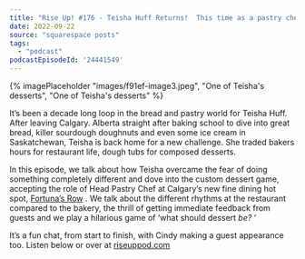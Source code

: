 ```yaml
---
title: "Rise Up! #176 - Teisha Huff Returns!  This time as a pastry chef"
date: 2022-09-22
source: "squarespace posts"
tags: 
  - "podcast"
podcastEpisodeId: '24441549'
---
```

{% imagePlaceholder "images/f91ef-image3.jpeg", "One of Teisha's desserts", "One of Teisha's desserts" %}
 

It’s been a decade long loop in the bread and pastry world for Teisha Huff. After leaving Calgary. Alberta straight after baking school to dive into great bread, killer sourdough doughnuts and even some ice cream in Saskatchewan, Teisha is back home for a new challenge. She traded bakers hours for restaurant life, dough tubs for composed desserts.

In this episode, we talk about how Teisha overcame the fear of doing something completely different and dove into the custom dessert game, accepting the role of Head Pastry Chef at Calgary’s new fine dining hot spot, [Fortuna’s Row](https://fortunasrow.com) . We talk about the different rhythms at the restaurant compared to the bakery, the thrill of getting immediate feedback from guests and we play a hilarious game of ‘what should dessert _be?_ ‘

It’s a fun chat, from start to finish, with Cindy making a guest appearance too. Listen below or over at [riseuppod.com](http://riseuppod.com/rise-up-176-teisha-huff-from-bakery-to-high-end-restaurant)
